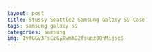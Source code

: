 ```yaml
---
layout: post
title: Stussy Seattle2 Samsung Galaxy S9 Case
tags: samsung galaxy s9
categories: samsung
img: 1yfGGv3FsCzGyXwmhD2fsuqz0QnMijscS
---
```

